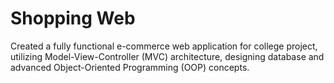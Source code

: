 <h1>Shopping Web</h1>
<p>Created a fully functional e-commerce web application for college project, utilizing Model-View-Controller (MVC) architecture, designing database and advanced Object-Oriented Programming (OOP) concepts.<p>

